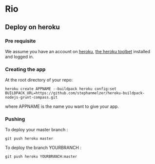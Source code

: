 Rio
===

Deploy on heroku
----------------
### Pre requisite
We assume you have an account on [heroku](http://www.heroku.com), [the heroku toolbet](https://toolbelt.heroku.com/) installed and logged in.

### Creating the app
At the root directory of your repo:

    heroku create APPNAME --buildpack heroku config:set BUILDPACK_URL=https://github.com/stephanmelzer/heroku-buildpack-nodejs-grunt-compass.git

where APPNAME is the name you want to give your app.


### Pushing
To deploy your master branch :

    git push heroku master

To deploy the branch YOURBRANCH :

    git push heroku YOURBRANCH:master